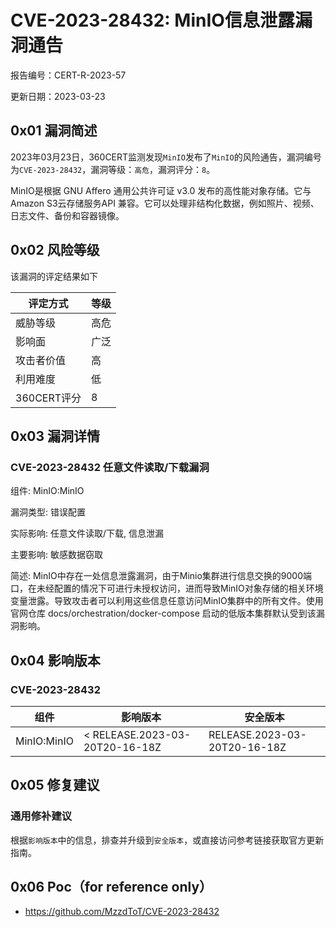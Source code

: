 # CVE-2023-28432: MinIO信息泄露漏洞通告

报告编号：CERT-R-2023-57

更新日期：2023-03-23

## 0x01  漏洞简述

2023年03月23日，360CERT监测发现`MinIO`发布了`MinIO`的风险通告，漏洞编号为`CVE-2023-28432`，漏洞等级：`高危`，漏洞评分：`8`。

MinIO是根据 GNU Affero 通用公共许可证 v3.0 发布的高性能对象存储。它与Amazon S3云存储服务API 兼容。它可以处理非结构化数据，例如照片、视频、日志文件、备份和容器镜像。

## 0x02  风险等级

该漏洞的评定结果如下

| 评定方式    | 等级 |
| ----------- | ---- |
| 威胁等级    | 高危 |
| 影响面      | 广泛 |
| 攻击者价值  | 高   |
| 利用难度    | 低   |
| 360CERT评分 | 8    |

## 0x03  漏洞详情

### CVE-2023-28432 任意文件读取/下载漏洞

组件: MinIO:MinIO

漏洞类型: 错误配置

实际影响: 任意文件读取/下载, 信息泄漏

主要影响: 敏感数据窃取

简述: MinIO中存在一处信息泄露漏洞，由于Minio集群进行信息交换的9000端口，在未经配置的情况下可进行未授权访问，进而导致MinIO对象存储的相关环境变量泄露。导致攻击者可以利用这些信息任意访问MinIO集群中的所有文件。使用官网仓库 docs/orchestration/docker-compose 启动的低版本集群默认受到该漏洞影响。

## 0x04  影响版本

### CVE-2023-28432

| 组件        | 影响版本                       | 安全版本                     |
| ----------- | ------------------------------ | ---------------------------- |
| MinIO:MinIO | < RELEASE.2023-03-20T20-16-18Z | RELEASE.2023-03-20T20-16-18Z |

## 0x05  修复建议

### 通用修补建议

根据`影响版本`中的信息，排查并升级到`安全版本`，或直接访问参考链接获取官方更新指南。

## 0x06 Poc（for reference only）

- https://github.com/MzzdToT/CVE-2023-28432
